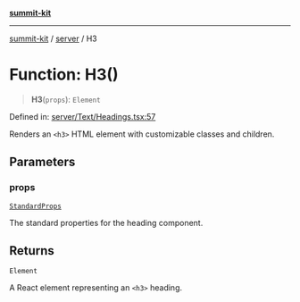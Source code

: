 [**summit-kit**](../../README.md)

***

[summit-kit](../../modules.md) / [server](../README.md) / H3

# Function: H3()

> **H3**(`props`): `Element`

Defined in: [server/Text/Headings.tsx:57](https://github.com/andrewgremlich/summit-kit/blob/aa2be78d740324e5b3ff93911408340830848b2a/src/react/server/Text/Headings.tsx#L57)

Renders an `<h3>` HTML element with customizable classes and children.

## Parameters

### props

[`StandardProps`](../type-aliases/StandardProps.md)

The standard properties for the heading component.

## Returns

`Element`

A React element representing an `<h3>` heading.
